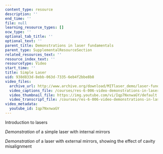 ```yaml
---
content_type: resource
description: ''
end_time: ''
file: null
learning_resource_types: []
ocw_type: ''
optional_tab_title: ''
optional_text: ''
parent_title: Demonstrations in laser fundamentals
parent_type: SupplementalResourceSection
related_resources_text: ''
resource_index_text: ''
resourcetype: Video
start_time: ''
title: Simple Laser
uid: 938d833d-8ebb-063d-7335-6eb4f2bbe8b8
video_files:
  archive_url: http://www.archive.org/download/MITlaser_demo/laser-fund-demo-1_300k.mp4
  video_captions_file: /courses/res-6-006-video-demonstrations-in-lasers-and-optics-spring-2008/321df8f5c6c75fd88dfa5d4c1cf888da_Iqp7NxnwaGY.vtt
  video_thumbnail_file: https://img.youtube.com/vi/Iqp7NxnwaGY/default.jpg
  video_transcript_file: /courses/res-6-006-video-demonstrations-in-lasers-and-optics-spring-2008/37b4c2aa5a6e3e0c119688024ce90ce5_Iqp7NxnwaGY.pdf
video_metadata:
  youtube_id: Iqp7NxnwaGY
---
```


Introduction to lasers

_Demonstration_ of a simple laser with internal mirrors

_Demonstration_ of a laser with external mirrors, showing the effect of cavity misalignment




